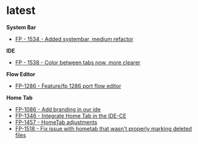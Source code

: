 # latest

**System Bar**

- [FP - 1534 - Added systembar, medium refactor](https://movai.atlassian.net/browse/FP-1534)

**IDE**

- [FP - 1538 - Color between tabs now, more clearer](https://movai.atlassian.net/browse/FP-1538)

**Flow Editor**

- [FP-1286 - Feature/fp 1286 port flow editor ](https://movai.atlassian.net/browse/FP-1286)

**Home Tab**

- [FP-1086 - Add branding in our ide](https://movai.atlassian.net/browse/FP-1086)
- [FP-1346 - Integrate Home Tab in the IDE-CE](https://movai.atlassian.net/browse/FP-1346)
- [FP-1457 - HomeTab adjustments](https://movai.atlassian.net/browse/FP-1457)
- [FP-1518 - Fix issue with hometab that wasn't properly marking deleted files](https://movai.atlassian.net/browse/FP-1518)
